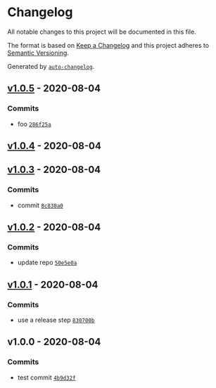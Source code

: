 # Changelog

All notable changes to this project will be documented in this file.

The format is based on [Keep a Changelog](https://keepachangelog.com/en/1.0.0/)
and this project adheres to [Semantic Versioning](https://semver.org/spec/v2.0.0.html).

Generated by [`auto-changelog`](https://github.com/CookPete/auto-changelog).

## [v1.0.5](https://github.com/ballpit/gh-release-test/compare/v1.0.4...v1.0.5) - 2020-08-04

### Commits

- foo [`286f25a`](https://github.com/ballpit/gh-release-test/commit/286f25a7dc90e406d0c2268d2714807d8fb5528b)

## [v1.0.4](https://github.com/ballpit/gh-release-test/compare/v1.0.3...v1.0.4) - 2020-08-04

## [v1.0.3](https://github.com/ballpit/gh-release-test/compare/v1.0.2...v1.0.3) - 2020-08-04

### Commits

- commit [`8c830a0`](https://github.com/ballpit/gh-release-test/commit/8c830a00bb1c1059d181a59547f50e1325d16478)

## [v1.0.2](https://github.com/ballpit/gh-release-test/compare/v1.0.1...v1.0.2) - 2020-08-04

### Commits

- update repo [`50e5e0a`](https://github.com/ballpit/gh-release-test/commit/50e5e0a99bd1d8a9b0d4c3c7ec3fab7e53602a3c)

## [v1.0.1](https://github.com/ballpit/gh-release-test/compare/v1.0.0...v1.0.1) - 2020-08-04

### Commits

- use a release step [`830700b`](https://github.com/ballpit/gh-release-test/commit/830700b4ad168e2092959bf593ca3e27a35a0a14)

## v1.0.0 - 2020-08-04

### Commits

- test commit [`4b9d32f`](https://github.com/ballpit/gh-release-test/commit/4b9d32f7b988e94714246dd70d43146fcc90b65a)

